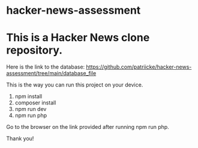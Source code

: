 # hacker-news-assessment
# This is a Hacker News clone repository. 
Here is the link to the database: https://github.com/patriicke/hacker-news-assessment/tree/main/database_file

This is the way you can run this project on your device.

1. npm install
2. composer install
3. npm run dev
4. npm run php

Go to the browser on the link provided after running npm run php.

Thank you!
